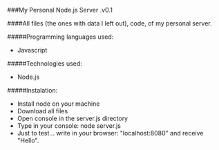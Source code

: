 ###My Personal Node.js Server .v0.1

####All files (the ones with data I left out), code, of my personal server.

#####Programming languages used:
- Javascript

#####Technologies used:
- Node.js

#####Instalation:
- Install node on your machine
- Download all files
- Open console in the server.js directory
- Type in your console: node server.js
- Just to test... write in your browser: "localhost:8080" and receive "Hello".
